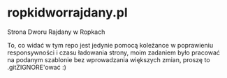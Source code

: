 # ropkidworrajdany.pl
Strona Dworu Rajdany w Ropkach

 To, co widać w tym repo jest jedynie pomocą koleżance w poprawieniu responsywności i czasu ładowania strony, 
 moim zadaniem było pracować na podanym szablonie bez wprowadzania większych zmian,
 proszę to .gitZIGNORE'ować :)
